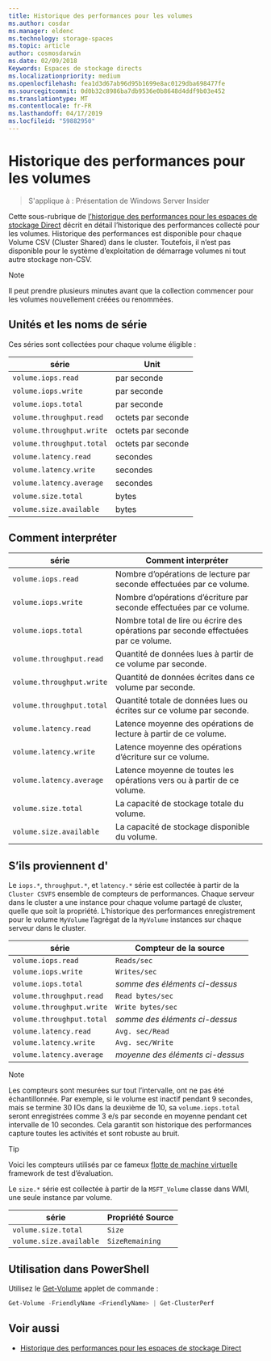 ```yaml
---
title: Historique des performances pour les volumes
ms.author: cosdar
ms.manager: eldenc
ms.technology: storage-spaces
ms.topic: article
author: cosmosdarwin
ms.date: 02/09/2018
Keywords: Espaces de stockage directs
ms.localizationpriority: medium
ms.openlocfilehash: fea1d3d67ab96d95b1699e8ac0129dba698477fe
ms.sourcegitcommit: 0d0b32c8986ba7db9536e0b8648d4ddf9b03e452
ms.translationtype: MT
ms.contentlocale: fr-FR
ms.lasthandoff: 04/17/2019
ms.locfileid: "59882950"
---
```

# <a name="performance-history-for-volumes"></a>Historique des performances pour les volumes

> S'applique à : Présentation de Windows Server Insider

Cette sous-rubrique de [l’historique des performances pour les espaces de stockage Direct](performance-history.md) décrit en détail l’historique des performances collecté pour les volumes. Historique des performances est disponible pour chaque Volume CSV (Cluster Shared) dans le cluster. Toutefois, il n’est pas disponible pour le système d’exploitation de démarrage volumes ni tout autre stockage non-CSV.

   > [!NOTE]
   > Il peut prendre plusieurs minutes avant que la collection commencer pour les volumes nouvellement créées ou renommées.

## <a name="series-names-and-units"></a>Unités et les noms de série

Ces séries sont collectées pour chaque volume éligible :

| série                    | Unit             |
|---------------------------|------------------|
| `volume.iops.read`        | par seconde       |
| `volume.iops.write`       | par seconde       |
| `volume.iops.total`       | par seconde       |
| `volume.throughput.read`  | octets par seconde |
| `volume.throughput.write` | octets par seconde |
| `volume.throughput.total` | octets par seconde |
| `volume.latency.read`     | secondes          |
| `volume.latency.write`    | secondes          |
| `volume.latency.average`  | secondes          |
| `volume.size.total`       | bytes            |
| `volume.size.available`   | bytes            |

## <a name="how-to-interpret"></a>Comment interpréter

| série                    | Comment interpréter                                                              |
|---------------------------|-------------------------------------------------------------------------------|
| `volume.iops.read`        | Nombre d’opérations de lecture par seconde effectuées par ce volume.                |
| `volume.iops.write`       | Nombre d’opérations d’écriture par seconde effectuées par ce volume.               |
| `volume.iops.total`       | Nombre total de lire ou écrire des opérations par seconde effectuées par ce volume. |
| `volume.throughput.read`  | Quantité de données lues à partir de ce volume par seconde.                            |
| `volume.throughput.write` | Quantité de données écrites dans ce volume par seconde.                           |
| `volume.throughput.total` | Quantité totale de données lues ou écrites sur ce volume par seconde.        |
| `volume.latency.read`     | Latence moyenne des opérations de lecture à partir de ce volume.                          |
| `volume.latency.write`    | Latence moyenne des opérations d’écriture sur ce volume.                           |
| `volume.latency.average`  | Latence moyenne de toutes les opérations vers ou à partir de ce volume.                     |
| `volume.size.total`       | La capacité de stockage totale du volume.                                     |
| `volume.size.available`   | La capacité de stockage disponible du volume.                                 |

## <a name="where-they-come-from"></a>S’ils proviennent d'

Le `iops.*`, `throughput.*`, et `latency.*` série est collectée à partir de la `Cluster CSVFS` ensemble de compteurs de performances. Chaque serveur dans le cluster a une instance pour chaque volume partagé de cluster, quelle que soit la propriété. L’historique des performances enregistrement pour le volume `MyVolume` l’agrégat de la `MyVolume` instances sur chaque serveur dans le cluster.

| série                    | Compteur de la source         |
|---------------------------|------------------------|
| `volume.iops.read`        | `Reads/sec`            |
| `volume.iops.write`       | `Writes/sec`           |
| `volume.iops.total`       | *somme des éléments ci-dessus*     |
| `volume.throughput.read`  | `Read bytes/sec`       |
| `volume.throughput.write` | `Write bytes/sec`      |
| `volume.throughput.total` | *somme des éléments ci-dessus*     |
| `volume.latency.read`     | `Avg. sec/Read`        |
| `volume.latency.write`    | `Avg. sec/Write`       |
| `volume.latency.average`  | *moyenne des éléments ci-dessus* |

   > [!NOTE]
   > Les compteurs sont mesurées sur tout l’intervalle, ont ne pas été échantillonnée. Par exemple, si le volume est inactif pendant 9 secondes, mais se termine 30 IOs dans la deuxième de 10, sa `volume.iops.total` seront enregistrées comme 3 e/s par seconde en moyenne pendant cet intervalle de 10 secondes. Cela garantit son historique des performances capture toutes les activités et sont robuste au bruit.

   > [!TIP]
   > Voici les compteurs utilisés par ce fameux [flotte de machine virtuelle](https://github.com/Microsoft/diskspd/blob/master/Frameworks/VMFleet/watch-cluster.ps1) framework de test d’évaluation.

Le `size.*` série est collectée à partir de la `MSFT_Volume` classe dans WMI, une seule instance par volume.

| série                    | Propriété Source |
|---------------------------|-----------------|
| `volume.size.total`       | `Size`          |
| `volume.size.available`   | `SizeRemaining` |

## <a name="usage-in-powershell"></a>Utilisation dans PowerShell

Utilisez le [Get-Volume](https://docs.microsoft.com/powershell/module/storage/get-volume) applet de commande :

```PowerShell
Get-Volume -FriendlyName <FriendlyName> | Get-ClusterPerf
```

## <a name="see-also"></a>Voir aussi

- [Historique des performances pour les espaces de stockage Direct](performance-history.md)
